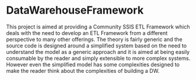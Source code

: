 # DataWarehouseFramework
This project is aimed at providing a Community SSIS ETL Framework which deals with the need to develop an ETL Framework from a different perspective to many other offerings. The theory is fairly generic and the source code is designed around a simplified system based on the need to understand the model as a generic approach and it is aimed at being easily consumable by the reader and simply extensible to more complex systems. However even the simplified model has some complexities designed to make the reader think about the complexities of building a DW.
